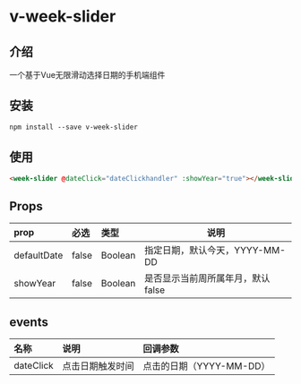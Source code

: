 # v-week-slider
## 介绍
一个基于Vue无限滑动选择日期的手机端组件

## 安装
```html
npm install --save v-week-slider
```

## 使用
```html
<week-slider @dateClick="dateClickhandler" :showYear="true"></week-slider>
```   

## Props
|prop|必选|类型|说明|
|:----    |:---|:----- |-----   |
|defaultDate   | false  | Boolean  | 指定日期，默认今天，YYYY-MM-DD |
| showYear  | false  | Boolean  | 是否显示当前周所属年月，默认false  |

## events
|名称|说明|回调参数|
|:----    |:---|:----- |
| dateClick  | 点击日期触发时间  |  点击的日期（YYYY-MM-DD） |
